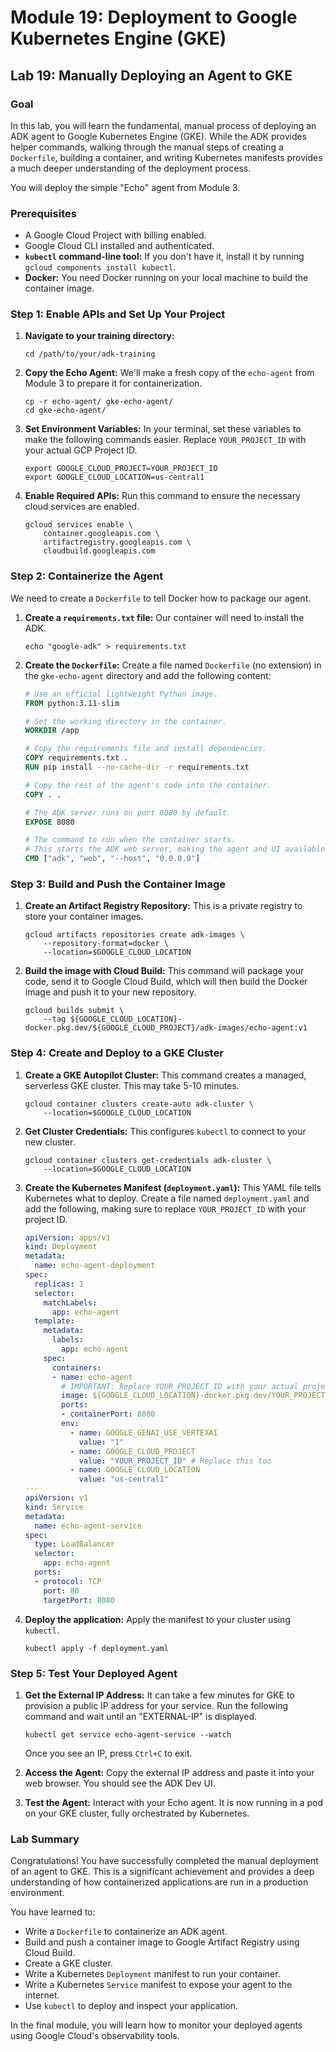 # Module 19: Deployment to Google Kubernetes Engine (GKE)

## Lab 19: Manually Deploying an Agent to GKE

### Goal

In this lab, you will learn the fundamental, manual process of deploying an ADK agent to Google Kubernetes Engine (GKE). While the ADK provides helper commands, walking through the manual steps of creating a `Dockerfile`, building a container, and writing Kubernetes manifests provides a much deeper understanding of the deployment process.

You will deploy the simple "Echo" agent from Module 3.

### Prerequisites

*   A Google Cloud Project with billing enabled.
*   Google Cloud CLI installed and authenticated.
*   **`kubectl` command-line tool:** If you don't have it, install it by running `gcloud components install kubectl`.
*   **Docker:** You need Docker running on your local machine to build the container image.

### Step 1: Enable APIs and Set Up Your Project

1.  **Navigate to your training directory:**

    ```shell
    cd /path/to/your/adk-training
    ```

2.  **Copy the Echo Agent:**
    We'll make a fresh copy of the `echo-agent` from Module 3 to prepare it for containerization.

    ```shell
    cp -r echo-agent/ gke-echo-agent/
    cd gke-echo-agent/
    ```

3.  **Set Environment Variables:**
    In your terminal, set these variables to make the following commands easier. Replace `YOUR_PROJECT_ID` with your actual GCP Project ID.

    ```shell
    export GOOGLE_CLOUD_PROJECT=YOUR_PROJECT_ID
    export GOOGLE_CLOUD_LOCATION=us-central1
    ```

4.  **Enable Required APIs:**
    Run this command to ensure the necessary cloud services are enabled.

    ```shell
    gcloud services enable \
        container.googleapis.com \
        artifactregistry.googleapis.com \
        cloudbuild.googleapis.com
    ```

### Step 2: Containerize the Agent

We need to create a `Dockerfile` to tell Docker how to package our agent.

1.  **Create a `requirements.txt` file:**
    Our container will need to install the ADK.

    ```shell
    echo "google-adk" > requirements.txt
    ```

2.  **Create the `Dockerfile`:**
    Create a file named `Dockerfile` (no extension) in the `gke-echo-agent` directory and add the following content:

    ```dockerfile
    # Use an official lightweight Python image.
    FROM python:3.11-slim

    # Set the working directory in the container.
    WORKDIR /app

    # Copy the requirements file and install dependencies.
    COPY requirements.txt .
    RUN pip install --no-cache-dir -r requirements.txt

    # Copy the rest of the agent's code into the container.
    COPY . .

    # The ADK server runs on port 8080 by default.
    EXPOSE 8080

    # The command to run when the container starts.
    # This starts the ADK web server, making the agent and UI available.
    CMD ["adk", "web", "--host", "0.0.0.0"]
    ```

### Step 3: Build and Push the Container Image

1.  **Create an Artifact Registry Repository:**
    This is a private registry to store your container images.

    ```shell
    gcloud artifacts repositories create adk-images \
        --repository-format=docker \
        --location=$GOOGLE_CLOUD_LOCATION
    ```

2.  **Build the image with Cloud Build:**
    This command will package your code, send it to Google Cloud Build, which will then build the Docker image and push it to your new repository.

    ```shell
    gcloud builds submit \
        --tag ${GOOGLE_CLOUD_LOCATION}-docker.pkg.dev/${GOOGLE_CLOUD_PROJECT}/adk-images/echo-agent:v1
    ```

### Step 4: Create and Deploy to a GKE Cluster

1.  **Create a GKE Autopilot Cluster:**
    This command creates a managed, serverless GKE cluster. This may take 5-10 minutes.

    ```shell
    gcloud container clusters create-auto adk-cluster \
        --location=$GOOGLE_CLOUD_LOCATION
    ```

2.  **Get Cluster Credentials:**
    This configures `kubectl` to connect to your new cluster.

    ```shell
    gcloud container clusters get-credentials adk-cluster \
        --location=$GOOGLE_CLOUD_LOCATION
    ```

3.  **Create the Kubernetes Manifest (`deployment.yaml`):**
    This YAML file tells Kubernetes what to deploy. Create a file named `deployment.yaml` and add the following, making sure to replace `YOUR_PROJECT_ID` with your project ID.

    ```yaml
    apiVersion: apps/v1
    kind: Deployment
    metadata:
      name: echo-agent-deployment
    spec:
      replicas: 1
      selector:
        matchLabels:
          app: echo-agent
      template:
        metadata:
          labels:
            app: echo-agent
        spec:
          containers:
          - name: echo-agent
            # IMPORTANT: Replace YOUR_PROJECT_ID with your actual project ID
            image: ${GOOGLE_CLOUD_LOCATION}-docker.pkg.dev/YOUR_PROJECT_ID/adk-images/echo-agent:v1
            ports:
            - containerPort: 8080
            env:
              - name: GOOGLE_GENAI_USE_VERTEXAI
                value: "1"
              - name: GOOGLE_CLOUD_PROJECT
                value: "YOUR_PROJECT_ID" # Replace this too
              - name: GOOGLE_CLOUD_LOCATION
                value: "us-central1"
    ---
    apiVersion: v1
    kind: Service
    metadata:
      name: echo-agent-service
    spec:
      type: LoadBalancer
      selector:
        app: echo-agent
      ports:
      - protocol: TCP
        port: 80
        targetPort: 8080
    ```

4.  **Deploy the application:**
    Apply the manifest to your cluster using `kubectl`.

    ```shell
    kubectl apply -f deployment.yaml
    ```

### Step 5: Test Your Deployed Agent

1.  **Get the External IP Address:**
    It can take a few minutes for GKE to provision a public IP address for your service. Run the following command and wait until an "EXTERNAL-IP" is displayed.

    ```shell
    kubectl get service echo-agent-service --watch
    ```
    Once you see an IP, press `Ctrl+C` to exit.

2.  **Access the Agent:**
    Copy the external IP address and paste it into your web browser. You should see the ADK Dev UI.

3.  **Test the Agent:**
    Interact with your Echo agent. It is now running in a pod on your GKE cluster, fully orchestrated by Kubernetes.

### Lab Summary

Congratulations! You have successfully completed the manual deployment of an agent to GKE. This is a significant achievement and provides a deep understanding of how containerized applications are run in a production environment.

You have learned to:
*   Write a `Dockerfile` to containerize an ADK agent.
*   Build and push a container image to Google Artifact Registry using Cloud Build.
*   Create a GKE cluster.
*   Write a Kubernetes `Deployment` manifest to run your container.
*   Write a Kubernetes `Service` manifest to expose your agent to the internet.
*   Use `kubectl` to deploy and inspect your application.

In the final module, you will learn how to monitor your deployed agents using Google Cloud's observability tools.
